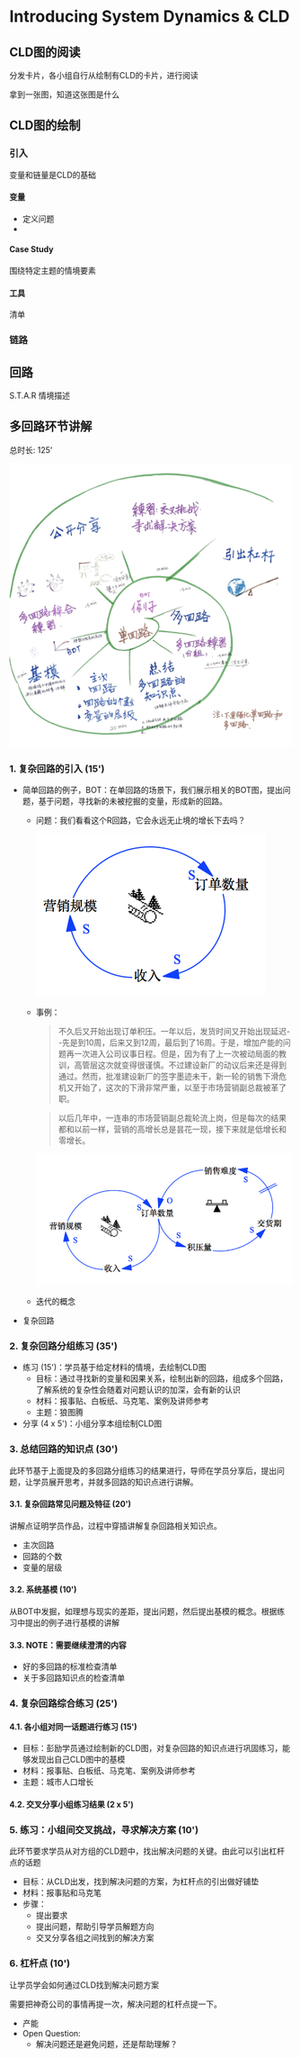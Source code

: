 # Introducing System Dynamics & CLD



## CLD图的阅读

分发卡片，各小组自行从绘制有CLD的卡片，进行阅读

拿到一张图，知道这张图是什么





## CLD图的绘制

### 引入

变量和链量是CLD的基础

#### 变量

* 定义问题
* ​


#### Case Study

围绕特定主题的情境要素

#### 工具

清单



### 链路








## 回路

S.T.A.R 情境描述



## 多回路环节讲解

总时长: 125'

![Multiple Loop](../images/multiple_loop.png)

### 1. 复杂回路的引入 (15')

* 简单回路的例子，BOT：在单回路的场景下，我们展示相关的BOT图，提出问题，基于问题，寻找新的未被挖掘的变量，形成新的回路。

  * 问题：我们看看这个R回路，它会永远无止境的增长下去吗？

    ![R Loop](../images/order_1.png)

  * 事例：

    > 不久后又开始出现订单积压。一年以后，发货时间又开始出现延迟--先是到10周，后来又到12周，最后到了16周。于是，增加产能的问题再一次进入公司议事日程。但是，因为有了上一次被动局面的教训，高管层这次就变得很谨慎。不过建设新厂的动议后来还是得到通过。然而，批准建设新厂的签字墨迹未干，新一轮的销售下滑危机又开始了，这次的下滑非常严重，以至于市场营销副总裁被革了职。

    > 以后几年中，一连串的市场营销副总裁轮流上岗，但是每次的结果都和以前一样，营销的高增长总是昙花一现，接下来就是低增长和零增长。

    ![Multiple Loop](../images/order_2.png)

  * 迭代的概念

* 复杂回路

### 2. 复杂回路分组练习 (35')
* 练习 (15')：学员基于给定材料的情境，去绘制CLD图
  * 目标：通过寻找新的变量和因果关系，绘制出新的回路，组成多个回路，了解系统的复杂性会随着对问题认识的加深，会有新的认识
  * 材料：报事贴、白板纸、马克笔、案例及讲师参考
  * 主题：狼图腾
* 分享 (4 x 5')：小组分享本组绘制CLD图

### 3. 总结回路的知识点 (30')

此环节基于上面提及的多回路分组练习的结果进行，导师在学员分享后，提出问题，让学员展开思考，并就多回路的知识点进行讲解。

#### 3.1. 复杂回路常见问题及特征 (20')
讲解点证明学员作品，过程中穿插讲解复杂回路相关知识点。
* 主次回路
* 回路的个数
* 变量的层级

#### 3.2. 系统基模 (10')
从BOT中发掘，如理想与现实的差距，提出问题，然后提出基模的概念。根据练习中提出的例子进行基模的讲解

#### 3.3. NOTE：需要继续澄清的内容
* 好的多回路的标准检查清单
* 关于多回路知识点的检查清单

### 4. 复杂回路综合练习  (25')
#### 4.1. 各小组对同一话题进行练习 (15')
* 目标：彭励学员通过绘制新的CLD图，对复杂回路的知识点进行巩固练习，能够发现出自己CLD图中的基模
* 材料：报事贴、白板纸、马克笔、案例及讲师参考
* 主题：城市人口增长
#### 4.2. 交叉分享小组练习结果 (2 x 5')

### 5. 练习：小组间交叉挑战，寻求解决方案 (10')

此环节要求学员从对方组的CLD题中，找出解决问题的关键。由此可以引出杠杆点的话题

* 目标：从CLD出发，找到解决问题的方案，为杠杆点的引出做好铺垫
* 材料：报事贴和马克笔
* 步骤：
  * 提出要求
  * 提出问题，帮助引导学员解题方向
  * 交叉分享各组之间找到的解决方案

### 6. 杠杆点 (10')

让学员学会如何通过CLD找到解决问题方案    



需要把神奇公司的事情再提一次，解决问题的杠杆点提一下。

* 产能
* Open Question:
  * 解决问题还是避免问题，还是帮助理解？

[^注1]: 对单回路和多回路的区别，仅作为话题交付渐进的手段，不刻意强化区别单回路及多回路，避免非专业概念的导入。  简单回路 — 复杂回路
